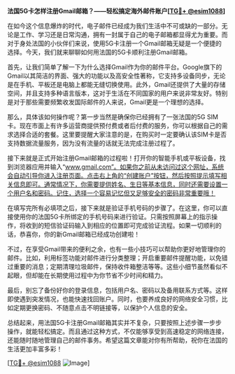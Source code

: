 **法国5G卡怎样注册Gmail邮箱？——轻松搞定海外邮件账户[[TG💪+ @esim1088](https://t.me/s/esim1088)]**

在如今这个信息爆炸的时代，电子邮件已经成为我们生活中不可或缺的一部分。无论是工作、学习还是日常沟通，拥有一封属于自己的电子邮箱都显得尤为重要。而对于身处法国的小伙伴们来说，使用5G卡注册一个Gmail邮箱无疑是一个便捷的选择。今天，我们就来聊聊如何用法国的5G卡顺利注册Gmail邮箱。

首先，让我们简单了解一下为什么选择Gmail作为你的邮件平台。Google旗下的Gmail以其简洁的界面、强大的功能以及高安全性著称，它支持多设备同步，无论是在手机、平板还是电脑上都能无缝切换使用。此外，Gmail还提供了大量的存储空间，并且支持多种语言版本，这对于生活在不同国家的用户来说非常友好。特别是对于那些需要频繁收发国际邮件的人来说，Gmail更是一个理想的选择。

那么，具体该如何操作呢？第一步当然是确保你已经拥有了一张法国的5G SIM卡。现在市面上有许多运营商提供预付费或者后付费的服务，你可以根据自己的需求选择合适的套餐。这里要提醒大家注意的是，在购买时一定要确认该SIM卡是否支持数据流量服务，因为没有流量的话就无法完成注册过程了。

接下来就是正式开始注册Gmail邮箱的过程啦！打开你的智能手机或平板设备，找到浏览器应用并输入“www.gmail.com”。如果你之前从未访问过这个网址，系统会自动引导你进入注册页面。点击右上角的“创建账户”按钮，然后按照提示填写相关信息即可。通常情况下，你需要提供姓名、生日等基本信息，同时还需要设置一个用户名和密码。记住，选择一个容易记忆但又足够安全的密码非常重要哦！

在填写完所有必填项之后，接下来就是验证手机号码的步骤了。在这里，你可以直接使用你的法国5G卡所绑定的手机号码来进行验证。只需按照屏幕上的指示操作，将收到的短信验证码输入到相应的位置即可完成验证流程。如果一切顺利的话，恭喜你，你的新Gmail邮箱已经成功创建啦！

不过，在享受Gmail带来的便利之余，也有一些小技巧可以帮助你更好地管理你的邮件。比如，利用标签功能对邮件进行分类整理；开启重要邮件提醒功能，以免错过重要的消息；定期清理垃圾邮件，保持收件箱整洁等等。这些小细节虽然看似不起眼，但却能在长期使用过程中为你节省不少时间和精力。

最后，别忘了备份好你的登录信息，包括用户名、密码以及备用联系方式等。这样即使遇到突发情况，也能快速找回账户。同时，也要养成良好的网络安全习惯，比如定期更换密码、不随意点击不明链接等，以保护个人信息的安全。

总结起来，用法国5G卡注册Gmail邮箱其实并不复杂，只要按照上述步骤一步步操作，就能轻松搞定。而且通过这种方式，不仅能够享受到高速稳定的网络连接，还能随时随地管理自己的邮件事务。希望这篇文章能对你有所帮助，祝你在法国的生活更加丰富多彩！

[[TG💪+ @esim1088](https://t.me/s/esim1088) ![Image](https://i.postimg.cc/4NQfJmqS/Snipaste-2025-05-13-00-14-12.png)]